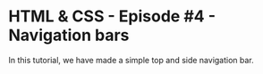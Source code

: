 # HTML & CSS - Episode #4 - Navigation bars

In this tutorial, we have made a simple top and side navigation bar.

